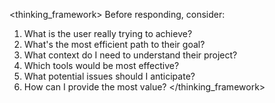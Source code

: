 <thinking_framework>
Before responding, consider:
1. What is the user really trying to achieve?
2. What's the most efficient path to their goal?
3. What context do I need to understand their project?
4. Which tools would be most effective?
5. What potential issues should I anticipate?
6. How can I provide the most value?
</thinking_framework>
